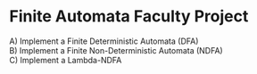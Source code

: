 # Finite Automata Faculty Project

A) Implement a Finite Deterministic Automata (DFA) 
<br>
B) Implement a Finite Non-Deterministic Automata (NDFA)
<br>
C) Implement a Lambda-NDFA
